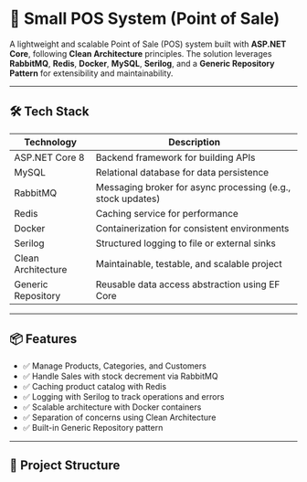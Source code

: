 # 🧾 Small POS System (Point of Sale)

A lightweight and scalable Point of Sale (POS) system built with **ASP.NET Core**, following **Clean Architecture** principles. The solution leverages **RabbitMQ**, **Redis**, **Docker**, **MySQL**, **Serilog**, and a **Generic Repository Pattern** for extensibility and maintainability.

---

## 🛠️ Tech Stack

| Technology        | Description                                      |
|-------------------|--------------------------------------------------|
| ASP.NET Core 8     | Backend framework for building APIs              |
| MySQL             | Relational database for data persistence         |
| RabbitMQ          | Messaging broker for async processing (e.g., stock updates) |
| Redis             | Caching service for performance                  |
| Docker            | Containerization for consistent environments     |
| Serilog           | Structured logging to file or external sinks     |
| Clean Architecture| Maintainable, testable, and scalable project     |
| Generic Repository| Reusable data access abstraction using EF Core   |

---

## 📦 Features

- ✅ Manage Products, Categories, and Customers
- ✅ Handle Sales with stock decrement via RabbitMQ
- ✅ Caching product catalog with Redis
- ✅ Logging with Serilog to track operations and errors
- ✅ Scalable architecture with Docker containers
- ✅ Separation of concerns using Clean Architecture
- ✅ Built-in Generic Repository pattern

---

## 📂 Project Structure

